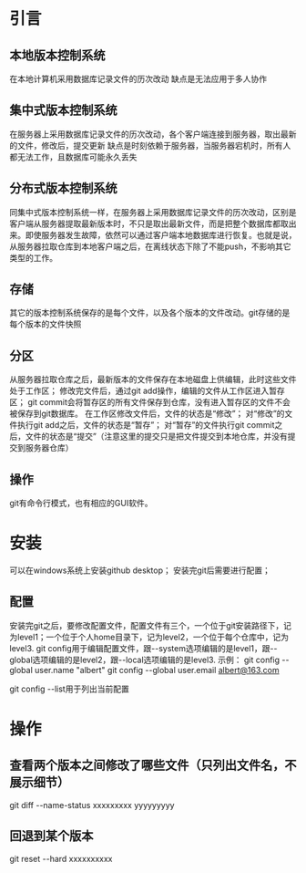 # 引言
## 本地版本控制系统
在本地计算机采用数据库记录文件的历次改动
缺点是无法应用于多人协作

## 集中式版本控制系统
在服务器上采用数据库记录文件的历次改动，各个客户端连接到服务器，取出最新的文件，修改后，提交更新
缺点是时刻依赖于服务器，当服务器宕机时，所有人都无法工作，且数据库可能永久丢失

## 分布式版本控制系统
同集中式版本控制系统一样，在服务器上采用数据库记录文件的历次改动，区别是客户端从服务器提取最新版本时，不只是取出最新文件，而是把整个数据库都取出来。即使服务器发生故障，依然可以通过客户端本地数据库进行恢复。也就是说，从服务器拉取仓库到本地客户端之后，在离线状态下除了不能push，不影响其它类型的工作。

## 存储
其它的版本控制系统保存的是每个文件，以及各个版本的文件改动。git存储的是每个版本的文件快照

## 分区
从服务器拉取仓库之后，最新版本的文件保存在本地磁盘上供编辑，此时这些文件处于工作区；
修改完文件后，通过git add操作，编辑的文件从工作区进入暂存区；
git commit会将暂存区的所有文件保存到仓库，没有进入暂存区的文件不会被保存到git数据库。
在工作区修改文件后，文件的状态是“修改”；
对“修改”的文件执行git add之后，文件的状态是“暂存”；
对“暂存”的文件执行git commit之后，文件的状态是“提交”（注意这里的提交只是把文件提交到本地仓库，并没有提交到服务器仓库）

## 操作
git有命令行模式，也有相应的GUI软件。

# 安装
可以在windows系统上安装github desktop；
安装完git后需要进行配置；

## 配置
安装完git之后，要修改配置文件，配置文件有三个，一个位于git安装路径下，记为level1；一个位于个人home目录下，记为level2，一个位于每个仓库中，记为level3.
git config用于编辑配置文件，跟--system选项编辑的是level1，跟--global选项编辑的是level2，跟--local选项编辑的是level3.
示例：
git config --global user.name "albert"
git config --global user.email albert@163.com

git config --list用于列出当前配置


# 操作
## 查看两个版本之间修改了哪些文件（只列出文件名，不展示细节）
git diff --name-status xxxxxxxxx yyyyyyyyy

## 回退到某个版本
git reset --hard xxxxxxxxxx


